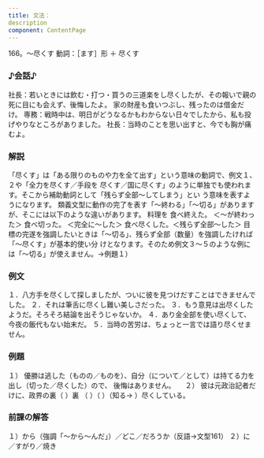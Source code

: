 ```yaml
---
title: 文法：
description
component: ContentPage
---
```



166。～尽くす
動詞：［ます］形 ＋ 尽くす
### ♪会話♪
社長：若いときには飲む・打つ・買うの三道楽をし尽くしたが、その報いで親の死に目にも会えず、後悔したよ。 家の財産も食いつぶし、残ったのは借金だけ。 専務：戦時中は、明日がどうなるかもわからない日々でしたから、私も投げやりなところがありました。 社長：当時のことを思い出すと、今でも胸が痛むよ。
### 解説
「尽くす」は「ある限りのものや力を全て出す」という意味の動詞で、例文１、２や「全力を尽くす／手段を 尽くす／国に尽くす」のように単独でも使われます。そこから補助動詞として「残らず全部～してしまう」とい う意味を表すようになります。
類義文型に動作の完了を表す「～終わる」「～切る」がありますが、そこには以下のような違いがあります。 料理を
食べ終えた。 ＜～が終わった＞ 食べ切った。 ＜完全に～した＞ 食べ尽くした。＜残らず全部～した＞
目標の完遂を強調したいときは「～切る」、残らず全部（数量）を強調したければ「～尽くす」が基本的使い分 けとなります。そのため例文３～５のような例には「～切る」が使えません。→例題１）
### 例文
１．八方手を尽くして探しましたが、ついに彼を見つけだすことはできませんでした。
２．それは筆舌に尽くし難い美しさだった。
３．もう意見は出尽くしたようだ。そろそろ結論を出そうじゃないか。
４．あり金全部を使い尽くして、今夜の飯代もない始末だ。
５．当時の苦労は、ちょっと一言では語り尽くせません。
### 例題
１） 優勝は逃した（ものの／ものを）、自分（について／として）は持てる力を出し（切った／尽くした）ので、
後悔はありません。    
２） 彼は元政治記者だけに、政界の裏（ ）裏 （ ）（ ）（知る→ ）尽くしている。
### 前課の解答
１）から（強調「～から～んだ」）／どこ／だろうか（反語→文型161）
２）に／すがり／焼き
